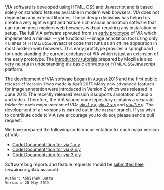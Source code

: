 VIA software is developed using HTML, CSS and Javascript and is based solely on
standard features available in modern web browsers.
VIA does not depend on any external libraries. These design
decisions has helped us create a very light weight and feature rich manaul
annotation software that can run on most modern web browsers without
requiring any installation or setup. The full VIA software sprouted from an
[early prototype](http://www.robots.ox.ac.uk/~vgg/software/via/via-0.0.1.txt)
of VIA which implemented a minimal -- yet functional -- image annotation tool
using only 40 lines of HTML/CSS/Javascript code that runs as
an offline application in most modern web browsers. This early prototype
provides a springboard for understanding the current codebase of VIA which
is just an extension of the early prototype. The [introductory tutorials](https://developer.mozilla.org/en-US/docs/Web/HTML)
prepared by Mozilla is also very helpful in understanding the basic concepts of
HTML/CSS/Javascript platform.

The development of VIA software began in August 2016 and the first public
release of Version 1 was made in April 2017. Many new advanced features
for image annotation were introduced in Version 2 which was released in
June 2018. The recently released Version 3 supports annotation of audio and video.
Therefore, the VIA source code repository contains a separate folder for each
major version of VIA: [via-1.x.y](via-1.x.y/), [via-2.x.y](via-2.x.y/) and [via-3.x.y](via-3.x.y/).
The development of all versions is carried out in the `master` branch.
If you wish to contribute code to VIA (we encourage you to do so), please send
a pull request.

We have prepared the following code documentation for each major version of VIA:
 * [Code Documentation for via-1.x.y](https://gitlab.com/vgg/via/blob/master/via-1.x.y/CodeDoc.md)
 * [Code Documentation for via-2.x.y](https://gitlab.com/vgg/via/blob/master/via-2.x.y/CodeDoc.md)
 * [Code Documentation for via-3.x.y](https://gitlab.com/vgg/via/blob/master/via-3.x.y/CodeDoc.md)

Software bug reports and feature requests should be
[submitted here](https://gitlab.com/vgg/via/issues/new) (requires a gitlab account).

```
Author: Abhishek Dutta
Version: 20 May 2019
```
